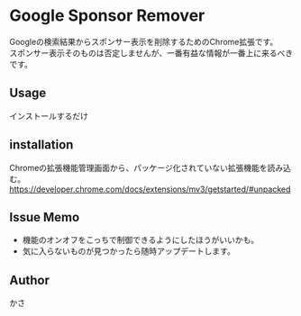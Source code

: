 # Google Sponsor Remover

Googleの検索結果からスポンサー表示を削除するためのChrome拡張です。  
スポンサー表示そのものは否定しませんが、一番有益な情報が一番上に来るべきです。  

## Usage

インストールするだけ

## installation

Chromeの拡張機能管理画面から、パッケージ化されていない拡張機能を読み込む。  
https://developer.chrome.com/docs/extensions/mv3/getstarted/#unpacked    

## Issue Memo

* 機能のオンオフをこっちで制御できるようにしたほうがいいかも。
* 気に入らないものが見つかったら随時アップデートします。

## Author

かさ
